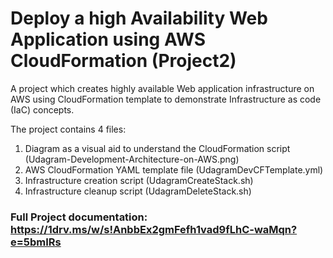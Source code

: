 # Deploy a high Availability Web Application using AWS CloudFormation (Project2)
A project which creates highly available Web application infrastructure on AWS using CloudFormation template to demonstrate Infrastructure as code (IaC) concepts.

The project contains 4 files:
1) Diagram as a visual aid to understand the CloudFormation script (Udagram-Development-Architecture-on-AWS.png)
2) AWS CloudFormation YAML template file (UdagramDevCFTemplate.yml)
3) Infrastructure creation script (UdagramCreateStack.sh)
4) Infrastructure cleanup script (UdagramDeleteStack.sh)

### Full Project documentation: https://1drv.ms/w/s!AnbbEx2gmFefh1vad9fLhC-waMqn?e=5bmIRs
